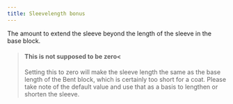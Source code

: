 ```yaml
---
title: Sleevelength bonus
---
```

The amount to extend the sleeve beyond the length of the sleeve in the base block.

> #### This is not supposed to be zero<
> Setting this to zero will make the sleeve length the same as the base length of the Bent block,
> which is certainly too short for a coat.
> Please take note of the default value and use that as a basis to lengthen or shorten the sleeve.
